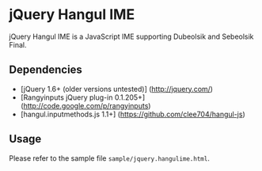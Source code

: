 jQuery Hangul IME
=================

jQuery Hangul IME is a JavaScript IME supporting Dubeolsik and Sebeolsik Final.


Dependencies
------------

* [jQuery 1.6+ (older versions untested)] (http://jquery.com/)
* [Rangyinputs jQuery plug-in 0.1.205+] (http://code.google.com/p/rangyinputs)
* [hangul.inputmethods.js 1.1+] (https://github.com/clee704/hangul-js)


Usage
-----

Please refer to the sample file `sample/jquery.hangulime.html`.
